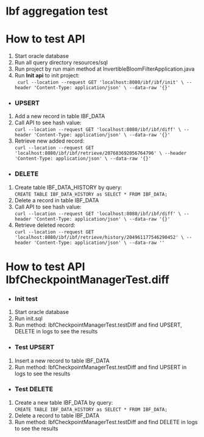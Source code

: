 # Ibf aggregation test



# How to test API
1. Start oracle database 
2. Run all query directory resources/sql
3. Run project by run main method at InvertibleBloomFilterApplication.java 
4. Run **Init api** to init project:<br>
  `
  curl --location --request GET 'localhost:8080/ibf/ibf/init' \
  --header 'Content-Type: application/json' \
  --data-raw '{}'`
  
- ### UPSERT
1. Add a new record in table IBF_DATA
2. Call API to see hash value:<br>
`
  curl --location --request GET 'localhost:8080/ibf/ibf/diff' \
  --header 'Content-Type: application/json' \
  --data-raw '{}'
`
3. Retrieve new added record: <br>
`
  curl --location --request GET 'localhost:8080/ibf/ibf/retrieve/207683692056764796' \
  --header 'Content-Type: application/json' \
  --data-raw '{}'
`
- ### DELETE
1. Create table IBF_DATA_HISTORY by query:<br>
   ```CREATE TABLE IBF_DATA_HISTORY as SELECT * FROM IBF_DATA;```
2. Delete a record in table IBF_DATA
3. Call API to see hash value:<br>
`
curl --location --request GET 'localhost:8080/ibf/ibf/diff' \
--header 'Content-Type: application/json' \
--data-raw '{}'
`
4. Retrieve deleted record: <br>
`
   curl --location --request GET 'localhost:8080/ibf/ibf/retrieve/history/204961177546290452' \
   --header 'Content-Type: application/json' \
   --data-raw ''
`

# How to test API IbfCheckpointManagerTest.diff
- ### Init test
1. Start oracle database
2. Run init.sql
3. Run method: IbfCheckpointManagerTest.testDiff and find UPSERT, DELETE in logs to see the results


- ### Test UPSERT
1. Insert a new record to table IBF_DATA
2. Run method: IbfCheckpointManagerTest.testDiff and find UPSERT in logs to see the results

- ### Test DELETE
1. Create a new table IBF_DATA by query: <br>
```CREATE TABLE IBF_DATA_HISTORY as SELECT * FROM IBF_DATA;```
2. Delete a record to table IBF_DATA
3. Run method: IbfCheckpointManagerTest.testDiff and find DELETE in logs to see the results